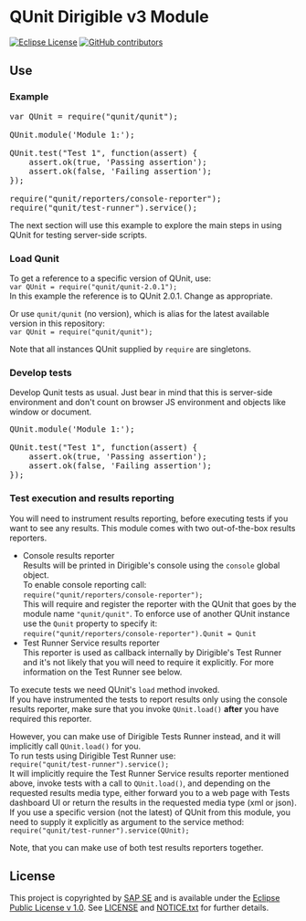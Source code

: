 # QUnit Dirigible v3 Module

[![Eclipse License](http://img.shields.io/badge/license-Eclipse-brightgreen.svg)](LICENSE)
[![GitHub contributors](https://img.shields.io/github/contributors/dirigiblelabs/ext-v3-qunit.svg)](https://github.com/dirigiblelabs/ext-v3-qunit/graphs/contributors)

## Use
### Example
<pre>
var QUnit = require("qunit/qunit");

QUnit.module('Module 1:');

QUnit.test("Test 1", function(assert) {
	assert.ok(true, 'Passing assertion');
	assert.ok(false, 'Failing assertion');
});

require("qunit/reporters/console-reporter");
require("qunit/test-runner").service();
</pre>
The next section will use this example to explore the main steps in using QUnit for testing server-side scripts.

### Load Qunit
To get a reference to a specific version of QUnit, use:  
`var QUnit = require("qunit/qunit-2.0.1");`  
In this example the reference is to QUnit 2.0.1. Change as appropriate.

Or use `qunit/qunit` (no version), which is alias for the latest available version in this repository:  
`var QUnit = require("qunit/qunit");`  

Note that all instances QUnit supplied by `require` are singletons.

### Develop tests
Develop Qunit tests as usual. Just bear in mind that this is server-side environment and don't count on browser JS environment and objects like window or document.  
  
<pre>QUnit.module('Module 1:');

QUnit.test("Test 1", function(assert) {
	assert.ok(true, 'Passing assertion');
	assert.ok(false, 'Failing assertion');
});</pre>

### Test execution and results reporting
You will need to instrument results reporting, before executing tests if you want to see any results. This module comes with two out-of-the-box results reporters. 
* Console results reporter  
  Results will be printed in Dirigible's console using the `console` global object.  
  To enable console reporting call:  
  `require("qunit/reporters/console-reporter");`  
  This will require and register the reporter with the QUnit that goes by the module name `"qunit/qunit"`. To enforce use of another QUnit instance use the `Qunit` property to specify it:  
  `require("qunit/reporters/console-reporter").Qunit = Qunit`
* Test Runner Service results reporter  
  This reporter is used as callback internally by Dirigible's Test Runner and it's not likely that you will need to require it explicitly. For more information on the Test Runner see below.

To execute tests we need QUnit's `load` method invoked.  
If you have instrumented the tests to report results only using the console results reporter, make sure that you invoke `QUnit.load()` **after** you have required this reporter.

However, you can make use of Dirigible Tests Runner instead, and it will implicitly call `QUnit.load()` for you.  
To run tests using Dirigible Test Runner use:  
`require("qunit/test-runner").service();`  
It will implicitly require the Test Runner Service results reporter mentioned above, invoke tests with a call to `QUnit.load()`, and depending on the requested results media type, either forward you to a web page with Tests dashboard UI or return the results in the requested media type (xml or json).  
If you use a specific version (not the latest) of QUnit from this module, you need to supply it explicitly as argument to the service method:  
`require("qunit/test-runner").service(QUnit);`  

Note, that you can make use of both test results reporters together.  


## License

This project is copyrighted by [SAP SE](http://www.sap.com/) and is available under the [Eclipse Public License v 1.0](https://www.eclipse.org/legal/epl-v10.html). See [LICENSE](LICENSE) and [NOTICE.txt](NOTICE.txt) for further details.
